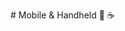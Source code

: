 <div class="typed">
<div class="type-container">
  <p class="typed-out lrg"># Mobile & Handheld 👾 ☕</p>
  </div>
</div>